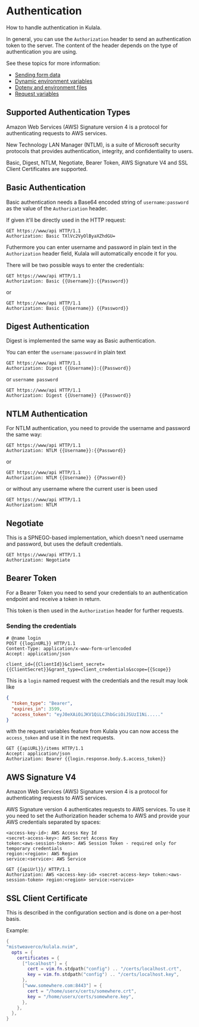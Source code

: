 # Authentication

How to handle authentication in Kulala.

In general, you can use the `Authorization` header to
send an authentication token to the server.
The content of the header depends on the type of authentication you are using.

See these topics for more information:

- [Sending form data](sending-form-data.md)
- [Dynamic environment variables][dyn-env]
- [Dotenv and environment files](dotenv-and-http-client.env.json-support)
- [Request variables](request-variables.md)

## Supported Authentication Types

Amazon Web Services (AWS) Signature version 4 is
a protocol for authenticating requests to AWS services.

New Technology LAN Manager (NTLM),
is a suite of Microsoft security protocols that
provides authentication, integrity, and confidentiality to users.

Basic, Digest, NTLM, Negotiate, Bearer Token,
AWS Signature V4 and SSL Client Certificates are supported.

## Basic Authentication

Basic authentication needs a
Base64 encoded string of `username:password` as
the value of the `Authorization` header.

If given it'll be directly used in the HTTP request:

```http
GET https://www/api HTTP/1.1
Authorization: Basic TXlVc2VyOlByaXZhdGU=
```

Futhermore you can enter username and password in
plain text in the `Authorization` header field,
Kulala will automatically encode it for you.

There will be two possible ways to enter the credentials:

```http
GET https://www/api HTTP/1.1
Authorization: Basic {{Username}}:{{Password}}
```

or

```http
GET https://www/api HTTP/1.1
Authorization: Basic {{Username}} {{Password}}
```

## Digest Authentication

Digest is implemented the same way as Basic authentication. 

You can enter the `username:password` in plain text

```http
GET https://www/api HTTP/1.1
Authorization: Digest {{Username}}:{{Password}}
```

or `username password`

```http
GET https://www/api HTTP/1.1
Authorization: Digest {{Username}} {{Password}}
```

## NTLM Authentication

For NTLM authentication,
you need to provide the username and password the same way:

```http
GET https://www/api HTTP/1.1
Authorization: NTLM {{Username}}:{{Password}}
```

or

```http
GET https://www/api HTTP/1.1
Authorization: NTLM {{Username}} {{Password}}
```

or without any username where the current user is been used

```http
GET https://www/api HTTP/1.1
Authorization: NTLM
```

## Negotiate

This is a SPNEGO-based implementation,
which doesn't need username and password,
but uses the default credentials.

```http
GET https://www/api HTTP/1.1
Authorization: Negotiate
```

## Bearer Token

For a Bearer Token you need to send your credentials to
an authentication endpoint and receive a token in return.

This token is then used in the `Authorization` header for further requests.

### Sending the credentials

```http
# @name login
POST {{loginURL}} HTTP/1.1
Content-Type: application/x-www-form-urlencoded
Accept: application/json

client_id={{ClientId}}&client_secret={{ClientSecret}}&grant_type=client_credentials&scope={{Scope}}
```

This is a `login` named request with the credentials and
the result may look like

```json
{
  "token_type": "Bearer",
  "expires_in": 3599,
  "access_token": "eyJ0eXAiOiJKV1QiLCJhbGciOiJSUzI1Ni....."
}
```

with the request variables feature from Kulala you
can now access the `access_token` and use it in the next requests.

```http
GET {{apiURL}}/items HTTP/1.1
Accept: application/json
Authorization: Bearer {{login.response.body.$.access_token}}
```

## AWS Signature V4

Amazon Web Services (AWS) Signature version 4 is a
protocol for authenticating requests to AWS services.

AWS Signature version 4 authenticates requests to AWS services.
To use it you need to set the Authorization header schema to
AWS and provide your AWS credentials separated by spaces:

```plaintext
<access-key-id>: AWS Access Key Id
<secret-access-key>: AWS Secret Access Key
token:<aws-session-token>: AWS Session Token - required only for temporary credentials
region:<region>: AWS Region
service:<service>: AWS Service
```

```http
GET {{apiUrl}}/ HTTP/1.1
Authorization: AWS <access-key-id> <secret-access-key> token:<aws-session-token> region:<region> service:<service>
```

## SSL Client Certificate

This is described in the configuration section and is done on a per-host basis.

Example:

```lua
{
"mistweaverco/kulala.nvim",
  opts = {
    certificates = {
      ["localhost"] = {
        cert = vim.fn.stdpath("config") .. "/certs/localhost.crt",
        key = vim.fn.stdpath("config") .. "/certs/localhost.key",
      },
      ["www.somewhere.com:8443"] = {
        cert = "/home/userx/certs/somewhere.crt",
        key = "/home/userx/certs/somewhere.key",
      },
    },
  },
}
```

[dyn-env]: dynamically-setting-environment-variables-based-on-response-json.md
